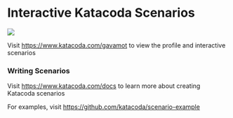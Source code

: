 # Interactive Katacoda Scenarios

[![](http://shields.katacoda.com/katacoda/gavamot/count.svg)](https://www.katacoda.com/gavamot "Get your profile on Katacoda.com")

Visit https://www.katacoda.com/gavamot to view the profile and interactive scenarios

### Writing Scenarios
Visit https://www.katacoda.com/docs to learn more about creating Katacoda scenarios

For examples, visit https://github.com/katacoda/scenario-example
